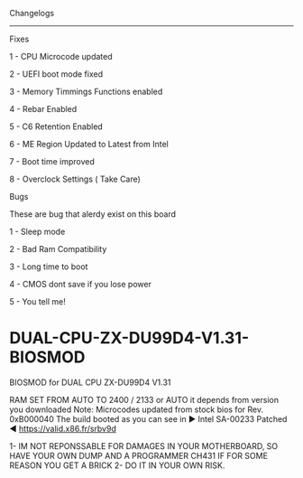 
Changelogs

-------------------------------------------
Fixes

1 - CPU Microcode updated
 
2 - UEFI boot mode fixed

3 - Memory Timmings Functions enabled

4 - Rebar Enabled

5 - C6 Retention Enabled

6 - ME Region Updated to Latest from Intel

7 - Boot time improved

8 - Overclock Settings ( Take Care)


Bugs 

These are bug that alerdy exist on this board

1 - Sleep mode

2 - Bad Ram Compatibility

3 - Long time to boot

4 - CMOS dont save if you lose power

5 - You tell me!




# DUAL-CPU-ZX-DU99D4-V1.31-BIOSMOD
BIOSMOD for DUAL CPU ZX-DU99D4 V1.31 



RAM SET FROM AUTO TO 2400 / 2133 or AUTO it depends from version you downloaded
Note: Microcodes updated from stock bios for Rev. 0xB000040 The build booted as you can see in ► Intel SA-00233 Patched ◄ https://valid.x86.fr/srbv9d

1- IM NOT REPONSSABLE FOR DAMAGES IN YOUR MOTHERBOARD, SO HAVE YOUR OWN DUMP AND A PROGRAMMER CH431 IF FOR SOME REASON YOU GET A BRICK
2- DO IT IN YOUR OWN RISK.

